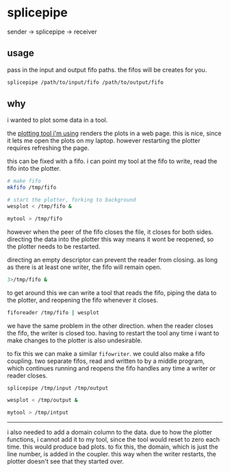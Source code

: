# splicepipe

sender -> splicepipe -> receiver

## usage

pass in the input and output fifo paths.
the fifos will be creates for you.

```sh
splicepipe /path/to/input/fifo /path/to/output/fifo
```

## why

i wanted to plot some data in a tool.

the [plotting tool i'm using](https://github.com/cactusdynamics/wesplot) renders the plots in a web page.
this is nice, since it lets me open the plots on my laptop.
however restarting the plotter requires refreshing the page.

this can be fixed with a fifo.
i can point my tool at the fifo to write, read the fifo into the plotter.

```sh
# make fifo
mkfifo /tmp/fifo

# start the plotter, forking to background
wesplot < /tmp/fifo &

mytool > /tmp/fifo
```

however when the peer of the fifo closes the file, it closes for both sides.
directing the data into the plotter this way means it wont be reopened, so the plotter needs to be restarted.

directing an empty descriptor can prevent the reader from closing.
as long as there is at least one writer, the fifo will remain open.

```sh
3>/tmp/fifo &
```

to get around this we can write a tool that reads the fifo, piping the data to the plotter, and reopening the fifo whenever it closes.

```sh
fiforeader /tmp/fifo | wesplot
```

we have the same problem in the other direction. when the reader closes the fifo, the writer is closed too.
having to restart the tool any time i want to make changes to the plotter is also undesirable.

to fix this we can make a similar `fifowriter`.
we could also make a fifo coupling.
two separate fifos, read and written to by a middle program, which continues running and reopens the fifo handles any time a writer or reader closes.

```sh
splicepipe /tmp/input /tmp/output

wesplot < /tmp/output &

mytool > /tmp/intput
```

---

i also needed to add a domain column to the data.
due to how the plotter functions, i cannot add it to my tool, since the tool would reset to zero each time.
this would produce bad plots.
to fix this, the domain, which is just the line number, is added in the coupler.
this way when the writer restarts, the plotter doesn't see that they started over.
